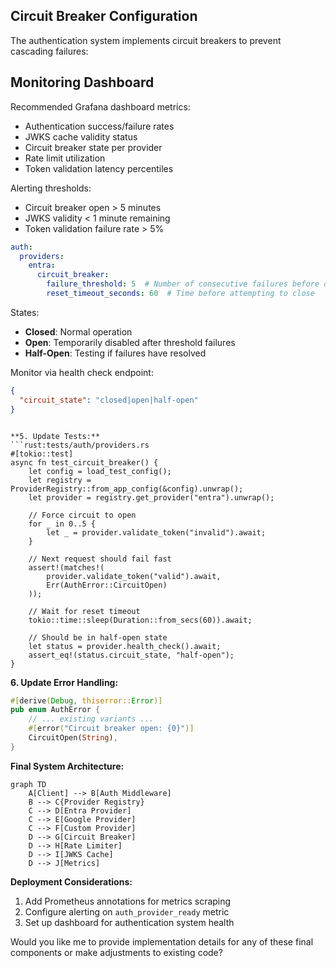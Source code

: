 ## Circuit Breaker Configuration

The authentication system implements circuit breakers to prevent cascading failures:

## Monitoring Dashboard

Recommended Grafana dashboard metrics:
- Authentication success/failure rates
- JWKS cache validity status
- Circuit breaker state per provider
- Rate limit utilization
- Token validation latency percentiles

Alerting thresholds:
- Circuit breaker open > 5 minutes
- JWKS validity < 1 minute remaining
- Token validation failure rate > 5%

```yaml
auth:
  providers:
    entra:
      circuit_breaker:
        failure_threshold: 5  # Number of consecutive failures before opening
        reset_timeout_seconds: 60  # Time before attempting to close
```

States:
- **Closed**: Normal operation
- **Open**: Temporarily disabled after threshold failures
- **Half-Open**: Testing if failures have resolved

Monitor via health check endpoint:
```json
{
  "circuit_state": "closed|open|half-open"
}
```
```

**5. Update Tests:**
```rust:tests/auth/providers.rs
#[tokio::test]
async fn test_circuit_breaker() {
    let config = load_test_config();
    let registry = ProviderRegistry::from_app_config(&config).unwrap();
    let provider = registry.get_provider("entra").unwrap();
    
    // Force circuit to open
    for _ in 0..5 {
        let _ = provider.validate_token("invalid").await;
    }
    
    // Next request should fail fast
    assert!(matches!(
        provider.validate_token("valid").await,
        Err(AuthError::CircuitOpen)
    ));
    
    // Wait for reset timeout
    tokio::time::sleep(Duration::from_secs(60)).await;
    
    // Should be in half-open state
    let status = provider.health_check().await;
    assert_eq!(status.circuit_state, "half-open");
}
```

**6. Update Error Handling:**
```rust:src/core/auth/error.rs
#[derive(Debug, thiserror::Error)]
pub enum AuthError {
    // ... existing variants ...
    #[error("Circuit breaker open: {0}")]
    CircuitOpen(String),
}
```

**Final System Architecture:**
```mermaid
graph TD
    A[Client] --> B[Auth Middleware]
    B --> C{Provider Registry}
    C --> D[Entra Provider]
    C --> E[Google Provider]
    C --> F[Custom Provider]
    D --> G[Circuit Breaker]
    D --> H[Rate Limiter]
    D --> I[JWKS Cache]
    D --> J[Metrics]
```

**Deployment Considerations:**
1. Add Prometheus annotations for metrics scraping
2. Configure alerting on `auth_provider_ready` metric
3. Set up dashboard for authentication system health

Would you like me to provide implementation details for any of these final components or make adjustments to existing code?